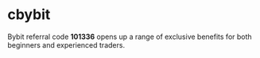 # cbybit
Bybit referral code **101336** opens up a range of exclusive benefits for both beginners and experienced traders.
